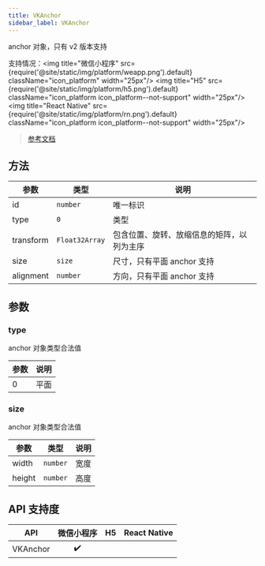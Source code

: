 ```yaml
---
title: VKAnchor
sidebar_label: VKAnchor
---
```


anchor 对象，只有 v2 版本支持

支持情况：<img title="微信小程序" src={require('@site/static/img/platform/weapp.png').default} className="icon_platform" width="25px"/> <img title="H5" src={require('@site/static/img/platform/h5.png').default} className="icon_platform icon_platform--not-support" width="25px"/> <img title="React Native" src={require('@site/static/img/platform/rn.png').default} className="icon_platform icon_platform--not-support" width="25px"/>

> [参考文档](https://developers.weixin.qq.com/miniprogram/dev/api/ai/visionkit/VKAnchor.html)

## 方法

| 参数 | 类型 | 说明 |
| --- | --- | --- |
| id | `number` | 唯一标识 |
| type | `0` | 类型 |
| transform | `Float32Array` | 包含位置、旋转、放缩信息的矩阵，以列为主序 |
| size | `size` | 尺寸，只有平面 anchor 支持 |
| alignment | `number` | 方向，只有平面 anchor 支持 |

## 参数

### type

anchor 对象类型合法值

| 参数 | 说明 |
| --- | --- |
| 0 | 平面 |

### size

anchor 对象类型合法值

| 参数 | 类型 | 说明 |
| --- | --- | --- |
| width | `number` | 宽度 |
| height | `number` | 高度 |

## API 支持度

| API | 微信小程序 | H5 | React Native |
| :---: | :---: | :---: | :---: |
| VKAnchor | ✔️ |  |  |
